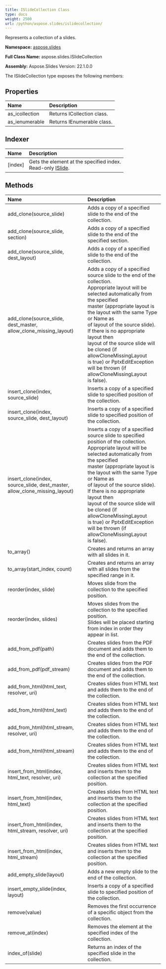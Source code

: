 ```yaml
---
title: ISlideCollection Class
type: docs
weight: 2500
url: /python/aspose.slides/islidecollection/
---
```


Represents a collection of a slides.

**Namespace:** [aspose.slides](/python/aspose.slides/)

**Full Class Name:** aspose.slides.ISlideCollection

**Assembly:**  Aspose.Slides Version: 22.1.0.0

The ISlideCollection type exposes the following members:
## **Properties**
|**Name**|**Description**|
| :- | :- |
|as_icollection|Returns ICollection class.|
|as_ienumerable|Returns IEnumerable class.|
## **Indexer**
|**Name**|**Description**|
| :- | :- |
|[index]|Gets the element at the specified index.<br/>            Read-only [ISlide](/python/aspose.slides/islide/).|
## **Methods**
|**Name**|**Description**|
| :- | :- |
|add_clone(source_slide)|Adds a copy of a specified slide to the end of the collection.|
|add_clone(source_slide, section)|Adds a copy of a specified slide to the end of the specified section.|
|add_clone(source_slide, dest_layout)|Adds a copy of a specified slide to the end of the collection.|
|add_clone(source_slide, dest_master, allow_clone_missing_layout)|Adds a copy of a specified source slide to the end of the collection.<br/>            Appropriate layout will be selected automatically from the specified <br/>            master (appropriate layout is the layout with the same Type or Name as <br/>            of layout of the source slide). If there is no appropriate layout then<br/>            layout of the source slide will be cloned (if allowCloneMissingLayout <br/>            is true) or PptxEditException will be thrown (if allowCloneMissingLayout<br/>            is false).|
|insert_clone(index, source_slide)|Inserts a copy of a specified slide to specified position of the collection.|
|insert_clone(index, source_slide, dest_layout)|Inserts a copy of a specified slide to specified position of the collection.|
|insert_clone(index, source_slide, dest_master, allow_clone_missing_layout)|Inserts a copy of a specified source slide to specified position of the collection.<br/>            Appropriate layout will be selected automatically from the specified <br/>            master (appropriate layout is the layout with the same Type or Name as <br/>            of layout of the source slide). If there is no appropriate layout then<br/>            layout of the source slide will be cloned (if allowCloneMissingLayout <br/>            is true) or PptxEditException will be thrown (if allowCloneMissingLayout<br/>            is false).|
|to_array()|Creates and returns an array with all slides in it.|
|to_array(start_index, count)|Creates and returns an array with all slides from the specified range in it.|
|reorder(index, slide)|Moves slide from the collection to the specified position.|
|reorder(index, slides)|Moves slides from the collection to the specified position.<br/>            Slides will be placed starting from index in order they appear in list.|
|add_from_pdf(path)|Creates slides from the PDF document and adds them to the end of the collection.|
|add_from_pdf(pdf_stream)|Creates slides from the PDF document and adds them to the end of the collection.|
|add_from_html(html_text, resolver, uri)|Creates slides from HTML text and adds them to the end of the collection.|
|add_from_html(html_text)|Creates slides from HTML text and adds them to the end of the collection.|
|add_from_html(html_stream, resolver, uri)|Creates slides from HTML text and adds them to the end of the collection.|
|add_from_html(html_stream)|Creates slides from HTML text and adds them to the end of the collection.|
|insert_from_html(index, html_text, resolver, uri)|Creates slides from HTML text and inserts them to the collection at the specified position.|
|insert_from_html(index, html_text)|Creates slides from HTML text and inserts them to the collection at the specified position.|
|insert_from_html(index, html_stream, resolver, uri)|Creates slides from HTML text and inserts them to the collection at the specified position.|
|insert_from_html(index, html_stream)|Creates slides from HTML text and inserts them to the collection at the specified position.|
|add_empty_slide(layout)|Adds a new empty slide to the end of the collection.|
|insert_empty_slide(index, layout)|Inserts a copy of a specified slide to specified position of the collection.|
|remove(value)|Removes the first occurrence of a specific object from the collection.|
|remove_at(index)|Removes the element at the specified index of the collection.|
|index_of(slide)|Returns an index of the specified slide in the collection.|
